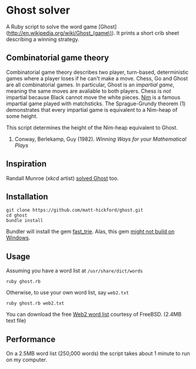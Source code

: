 Ghost solver
============

A Ruby script to solve the word game [Ghost](http://en.wikipedia.org/wiki/Ghost_(game\)). It prints a short crib sheet describing a winning strategy.

Combinatorial game theory
-------------------------

Combinatorial game theory describes two player, turn-based, deterministic games where a player loses if he can't make a move. Chess, Go and Ghost are all combinatorial games. In particular, Ghost is an _impartial game_, meaning the same moves are avaliable to both players. Chess is _not_ impartial because Black cannot move the white pieces. [Nim](http://en.wikipedia.org/wiki/Nim) is a famous impartial game played with matchsticks. The Sprague-Grundy theorem (1) demonstrates that every impartial game is equivalent to a Nim-heap of some height.

This script determines the height of the Nim-heap equivalent to Ghost.

1. Conway, Berlekamp, Guy (1982). _Winning Ways for your Mathematical Plays_

Inspiration
---------

Randall Munroe (_xkcd_ artist) [solved Ghost](http://blog.xkcd.com/2007/12/31/ghost/) too.

Installation
------------

    git clone https://github.com/matt-hickford/ghost.git
    cd ghost
    bundle install

Bundler will install the gem [fast_trie](http://rubygems.org/gems/fast_trie). Alas, this gem [might not build on Windows](https://github.com/tyler/trie/issues/3).

Usage
-----

Assuming you have a word list at `/usr/share/dict/words`

    ruby ghost.rb

Otherwise, to use your own word list, say `web2.txt`

    ruby ghost.rb web2.txt

You can download the free [Web2 word list](http://svnweb.freebsd.org/base/head/share/dict/web2?view=co) courtesy of FreeBSD. (2.4MB text file) 

Performance
----------

On a 2.5MB word list (250,000 words) the script takes about 1 minute to run on my computer.

